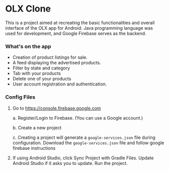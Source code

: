 # OLX Clone

This is a project aimed at recreating the basic functionalities and overall interface of the OLX app for Android. Java programming language was used for development, and Google Firebase serves as the backend.

### What's on the app

- Creation of product listings for sale.
- A feed displaying the advertised products.
- Filter by state and category
- Tab with your products
- Delete one of your products
- User account registration and authentication.

### Config Files

1. Go to https://console.firebase.google.com

   a. Register/Login to Firebase. (You can use a Google account.)

   b. Create a new project

   c. Creating a project will generate a `google-services.json` file during configuration. Download the `google-services.json` file and follow google firebase instructions

2. If using Android Studio, click Sync Project with Gradle Files. Update Android Studio if it asks you to update. Run the project.